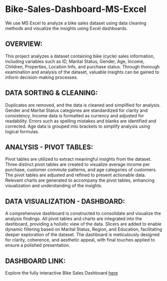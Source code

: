 # Bike-Sales-Dashboard-MS-Excel
We use MS Excel to analyze a bike sales dataset using data cleaning methods and visualize the insights using Excel dashboards.


## OVERVIEW:
This project analyzes a dataset containing bike (cycle) sales information, including variables such as ID, Marital Status, Gender, Age, Income, Children, Properties, Location Info, and purchase status. Through thorough examination and analysis of the dataset, valuable insights can be gained to inform decision-making processes.

## DATA SORTING & CLEANING:
Duplicates are removed, and the data is cleaned and simplified for analysis.
Gender and Marital Status categories are standardized for clarity and consistency.
Income data is formatted as currency and adjusted for readability.
Errors such as spelling mistakes and blanks are identified and corrected.
Age data is grouped into brackets to simplify analysis using logical formulas.

## ANALYSIS - PIVOT TABLES:
Pivot tables are utilized to extract meaningful insights from the dataset.
Three distinct pivot tables are created to visualize average income per purchase, customer commute patterns, and age categories of customers.
The pivot tables are adjusted and refined to present actionable data.
Relevant charts are generated to accompany the pivot tables, enhancing visualization and understanding of the insights.

## DATA VISUALIZATION - DASHBOARD:
A comprehensive dashboard is constructed to consolidate and visualize the analysis findings.
All pivot tables and charts are integrated into the dashboard, providing a holistic view of the data.
Slicers are added to enable dynamic filtering based on Marital Status, Region, and Education, facilitating deeper exploration of the dataset.
The dashboard is meticulously designed for clarity, coherence, and aesthetic appeal, with final touches applied to ensure a polished presentation.

## DASHBOARD LINK:
Explore the fully interactive Bike Sales Dashboard [here](https://onedrive.live.com/embed?resid=D21FAAF8464CCC9F%21126&authkey=%21AKCN4VovMepmLm4&em=2&AllowTyping=True&wdHideGridlines=True&wdHideHeaders=True&wdDownloadButton=True&wdInConfigurator=True&wdInConfigurator=True)

